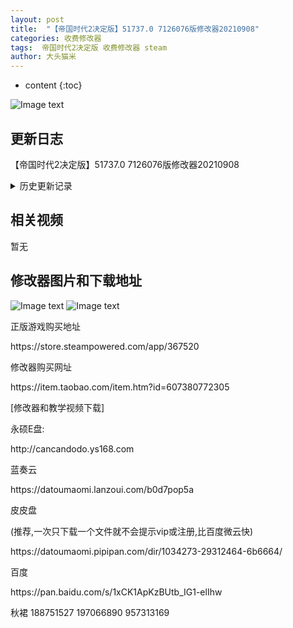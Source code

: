 ```yaml
---
layout: post
title:  "【帝国时代2决定版】51737.0 7126076版修改器20210908"
categories: 收费修改器
tags:  帝国时代2决定版 收费修改器 steam 
author: 大头猫米
---
```


* content
{:toc}

![Image text](https://datoumaomi.github.io/pic/DDD/D-帝国时代2决定版/logo.JPG)

##  更新日志
【帝国时代2决定版】51737.0 7126076版修改器20210908



 




<details>
<summary>历史更新记录</summary>
 【帝国时代2决定版】45185.0 6215101版修改器20210212<p></p>
 【帝国时代2决定版】44834.0 6148570版修改器20210129<p></p>
 【帝国时代2决定版】44725.0 6115729版修改器20210126<p></p>
 【帝国时代2决定版】43210.0 5867313版修改器20201125<p></p>
 【帝国时代2决定版】42848.0 5818516版修改器20201120<p></p>
 <p></p>
  - 20201118    【帝国时代2决定版】42848.0 5818516版修改器20201118 游戏再度加密了,资源修改暂时无法解密,不过可以使用对照表修改或者使用【填入建议值】按钮快捷修改
 <p></p>
  - 20201021    支持41855.0 5964529版
 <p></p>
 - 20201002  完成了资源数值的解密,可以直接显示并修改资源相关数值了
 - 20201002  修复了间谍术的修改
 <p></p>
  - 20200929  修复hpmax无法修改和最大射程无法修改的bug
  <p></p>
-20200924 支持40874.0.5548497版
 <p></p>
  - 20200825  更新支持40220.0.5438859版,修复了信仰修改和锁定功能
<p></p>
 - 20200811  重要更新!增加了大量资源、科技和僧侣修改项目
<p></p>
<p> - 20200728  更新修改器适配39515.0.5328560版.</p>
<p> - 20200721  紧急更新支持39284.0.5297383版,还有一些问题要后续解决,不过已经能正常使用.</p>
<p> - 20200723  优化了资源的读取,增加了血量修改说明和加血按钮</p>
<p> - 20200724  增加了攻击5-攻击10的修改</p>
<p> - 20200725  之前版本号错误,修复了版本号</p>

<p></p>
</details>

## 相关视频
暂无

## 修改器图片和下载地址

![Image text](https://datoumaomi.github.io/pic/DDD/D-帝国时代2决定版/1.jpg)
![Image text](https://datoumaomi.github.io/pic/DDD/D-帝国时代2决定版/2.jpg)

<p>正版游戏购买地址</p>
<p>https://store.steampowered.com/app/367520</p>
<p></p>
<p>修改器购买网址</p>
<p>https://item.taobao.com/item.htm?id=607380772305</p>
<p></p>
<p>[修改器和教学视频下载]</p>
<p>永硕E盘:</p>
<p>http://cancandodo.ys168.com</p>
<p></p>
<p>蓝奏云</p>
<p>https://datoumaomi.lanzoui.com/b0d7pop5a</p>
<p></p>
<p>皮皮盘</p>
<p>(推荐,一次只下载一个文件就不会提示vip或注册,比百度微云快)</p>
<p>https://datoumaomi.pipipan.com/dir/1034273-29312464-6b6664/</p>
<p></p>
<p>百度</p>
<p>https://pan.baidu.com/s/1xCK1ApKzBUtb_IG1-elIhw</p>
<p></p>
<p>秋裙 188751527 197066890 957313169</p>
